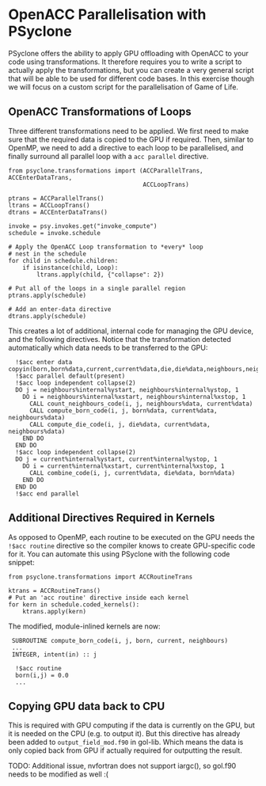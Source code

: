 # OpenACC Parallelisation with PSyclone

PSyclone offers the ability to apply GPU offloading with OpenACC
to your code using transformations. It therefore requires
you to write a script to actually apply the transformations,
but you can create a very general script that will be able
to be used for different code bases. In this exercise though
we will focus on a custom script for the parallelisation of
Game of Life.

## OpenACC Transformations of Loops
Three different transformations need to be applied. We
first need to make sure that the required data is copied
to the GPU if required. Then, similar to OpenMP, we need
to add a directive to each loop to be parallelised, and
finally surround all parallel loop with a `acc parallel`
directive.


    from psyclone.transformations import (ACCParallelTrans, ACCEnterDataTrans,
                                          ACCLoopTrans)

    ptrans = ACCParallelTrans()
    ltrans = ACCLoopTrans()
    dtrans = ACCEnterDataTrans()

    invoke = psy.invokes.get("invoke_compute")
    schedule = invoke.schedule

    # Apply the OpenACC Loop transformation to *every* loop
    # nest in the schedule
    for child in schedule.children:
        if isinstance(child, Loop):
            ltrans.apply(child, {"collapse": 2})

    # Put all of the loops in a single parallel region
    ptrans.apply(schedule)

    # Add an enter-data directive
    dtrans.apply(schedule)

This creates a lot of additional, internal code for managing the GPU
device, and the following directives. Notice that the transformation
detected automatically which data needs to be transferred to the
GPU:

      !$acc enter data copyin(born,born%data,current,current%data,die,die%data,neighbours,neighbours%data)
      !$acc parallel default(present)
      !$acc loop independent collapse(2)
      DO j = neighbours%internal%ystart, neighbours%internal%ystop, 1
        DO i = neighbours%internal%xstart, neighbours%internal%xstop, 1
          CALL count_neighbours_code(i, j, neighbours%data, current%data)
          CALL compute_born_code(i, j, born%data, current%data, neighbours%data)
          CALL compute_die_code(i, j, die%data, current%data, neighbours%data)
        END DO
      END DO
      !$acc loop independent collapse(2)
      DO j = current%internal%ystart, current%internal%ystop, 1
        DO i = current%internal%xstart, current%internal%xstop, 1
          CALL combine_code(i, j, current%data, die%data, born%data)
        END DO
      END DO
      !$acc end parallel



## Additional Directives Required in Kernels
As opposed to OpenMP, each routine to be executed on the
GPU needs the `!$acc routine` directive so the compiler knows
to create GPU-specific code for it. You can automate this using
PSyclone with the following code snippet:

    from psyclone.transformations import ACCRoutineTrans

    ktrans = ACCRoutineTrans()
    # Put an 'acc routine' directive inside each kernel
    for kern in schedule.coded_kernels():
        ktrans.apply(kern)

The modified, module-inlined kernels are now:

     SUBROUTINE compute_born_code(i, j, born, current, neighbours)
     ...
     INTEGER, intent(in) :: j

      !$acc routine
      born(i,j) = 0.0
      ...


## Copying GPU data back to CPU
This is required with GPU computing if the data is currently
on the GPU, but it is needed on the CPU (e.g. to output it).
But this directive has already been added to `output_field_mod.f90`
in gol-lib. Which means the data is only copied back from GPU
if actually required for outputting the result.


TODO:
Additional issue, nvfortran does not support iargc(), so gol.f90 needs to
be modified as well :(